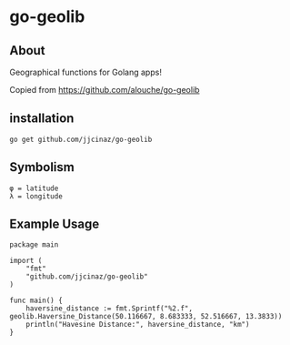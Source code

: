 go-geolib
=========

## About

Geographical functions for Golang apps!

Copied from https://github.com/alouche/go-geolib

## installation

	go get github.com/jjcinaz/go-geolib

## Symbolism

    φ = latitude
    λ = longitude

## Example Usage

	package main																																												

	import (
		"fmt"
		"github.com/jjcinaz/go-geolib"
	)

	func main() {
		haversine_distance := fmt.Sprintf("%2.f", geolib.Haversine_Distance(50.116667, 8.683333, 52.516667, 13.3833))
		println("Havesine Distance:", haversine_distance, "km")
	}
